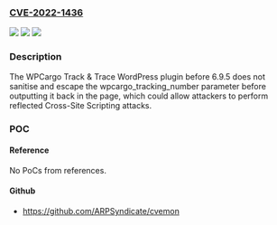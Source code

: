 ### [CVE-2022-1436](https://cve.mitre.org/cgi-bin/cvename.cgi?name=CVE-2022-1436)
![](https://img.shields.io/static/v1?label=Product&message=WPCargo%20Track%20%26%20Trace&color=blue)
![](https://img.shields.io/static/v1?label=Version&message=n%2Fa&color=blue)
![](https://img.shields.io/static/v1?label=Vulnerability&message=CWE-79%20Cross-site%20Scripting%20(XSS)&color=brighgreen)

### Description

The WPCargo Track & Trace WordPress plugin before 6.9.5 does not sanitise and escape the wpcargo_tracking_number parameter before outputting it back in the page, which could allow attackers to perform reflected Cross-Site Scripting attacks.

### POC

#### Reference
No PoCs from references.

#### Github
- https://github.com/ARPSyndicate/cvemon

